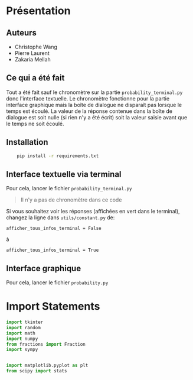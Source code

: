 # Présentation

## Auteurs
- Christophe Wang
- Pierre Laurent
- Zakaria Mellah

## Ce qui a été fait
Tout a été fait sauf le chronomètre sur la partie `probability_terminal.py` donc l'interface textuelle. 
Le chronomètre fonctionne pour la partie interface graphique mais la boîte de dialogue ne disparaît pas lorsque le temps est écoulé. 
La valeur de la réponse contenue dans la boîte de dialogue est soit nulle (si rien n'y a été écrit) soit la valeur saisie avant que le temps ne soit écoulé.
## Installation
```bash
    pip install -r requirements.txt
```
## Interface textuelle via terminal
Pour cela, lancer le fichier `probability_terminal.py`
> Il n'y a pas de chronomètre dans ce code

Si vous souhaitez voir les réponses (affichées en vert dans le terminal), changez la ligne dans `utils/constant.py` de:
```
afficher_tous_infos_terminal = False 
```
à 
```
afficher_tous_infos_terminal = True 
```

## Interface graphique
Pour cela, lancer le fichier `probability.py`

# Import Statements

```python
import tkinter
import random
import math
import numpy
from fractions import Fraction
import sympy


import matplotlib.pyplot as plt
from scipy import stats
